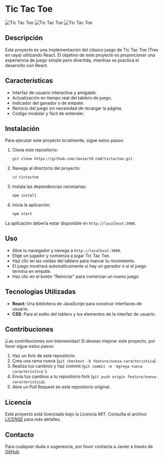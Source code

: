 
# Tic Tac Toe

![Tic Tac Toe](https://img.shields.io/badge/JavaScript-ES6%20%2B-brightgreen) ![Tic Tac Toe](https://img.shields.io/badge/React-17.0.2-blue) ![Tic Tac Toe](https://img.shields.io/badge/License-MIT-yellow)

## Descripción

Este proyecto es una implementación del clásico juego de Tic Tac Toe (Tres en raya) utilizando React. El objetivo de este proyecto es proporcionar una experiencia de juego simple pero divertida, mientras se practica el desarrollo con React.

## Características

- Interfaz de usuario interactiva y amigable.
- Actualización en tiempo real del tablero de juego.
- Indicador del ganador o de empate.
- Reinicio del juego sin necesidad de recargar la página.
- Código modular y fácil de entender.

## Instalación

Para ejecutar este proyecto localmente, sigue estos pasos:

1. Clona este repositorio:

   ```bash
   git clone https://github.com/Javier19-cmd/tictactoe.git
   ```

2. Navega al directorio del proyecto:

   ```bash
   cd tictactoe
   ```

3. Instala las dependencias necesarias:

   ```bash
   npm install
   ```

4. Inicia la aplicación:

   ```bash
   npm start
   ```

La aplicación debería estar disponible en `http://localhost:3000`.

## Uso

- Abre tu navegador y navega a `http://localhost:3000`.
- Elige un jugador y comienza a jugar Tic Tac Toe.
- Haz clic en las celdas del tablero para marcar tu movimiento.
- El juego mostrará automáticamente si hay un ganador o si el juego termina en empate.
- Haz clic en el botón "Reiniciar" para comenzar un nuevo juego.

## Tecnologías Utilizadas

- **React**: Una biblioteca de JavaScript para construir interfaces de usuario.
- **CSS**: Para el estilo del tablero y los elementos de la interfaz de usuario.

## Contribuciones

¡Las contribuciones son bienvenidas! Si deseas mejorar este proyecto, por favor sigue estos pasos:

1. Haz un fork de este repositorio.
2. Crea una rama nueva (`git checkout -b feature/nueva-caracteristica`).
3. Realiza tus cambios y haz commit (`git commit -m 'Agrega nueva característica'`).
4. Envía tus cambios a tu repositorio fork (`git push origin feature/nueva-caracteristica`).
5. Abre un Pull Request en este repositorio original.

## Licencia

Este proyecto está licenciado bajo la Licencia MIT. Consulta el archivo [LICENSE](LICENSE) para más detalles.

## Contacto

Para cualquier duda o sugerencia, por favor contacta a Javier a través de [GitHub](https://github.com/Javier19-cmd).
